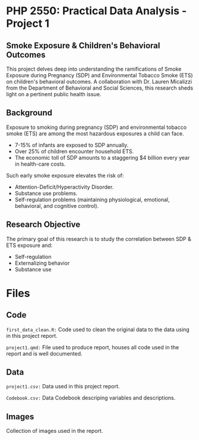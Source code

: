 # PHP 2550: Practical Data Analysis - Project 1

## Smoke Exposure & Children's Behavioral Outcomes
This project delves deep into understanding the ramifications of Smoke Exposure during Pregnancy (SDP) and Environmental Tobacco Smoke (ETS) on children's behavioral outcomes. A collaboration with Dr. Lauren Micalizzi from the Department of Behavioral and Social Sciences, this research sheds light on a pertinent public health issue.

## Background
Exposure to smoking during pregnancy (SDP) and environmental tobacco smoke (ETS) are among the most hazardous exposures a child can face.

- 7-15% of infants are exposed to SDP annually.
- Over 25% of children encounter household ETS.
- The economic toll of SDP amounts to a staggering $4 billion every year in health-care costs.

Such early smoke exposure elevates the risk of:

- Attention-Deficit/Hyperactivity Disorder.
- Substance use problems.
- Self-regulation problems (maintaining physiological, emotional, behavioral, and cognitive control).

## Research Objective
The primary goal of this research is to study the correlation between SDP & ETS exposure and:

- Self-regulation
- Externalizing behavior
- Substance use

# Files
## Code
`first_data_clean.R:` Code used to clean the original data to the data using in this project report.

`project1.qmd:` File used to produce report, houses all code used in the report and is well documented.

## Data
`project1.csv:` Data used in this project report.

`Codebook.csv:` Data Codebook descriping variables and descriptions.

## Images
Collection of images used in the report.
